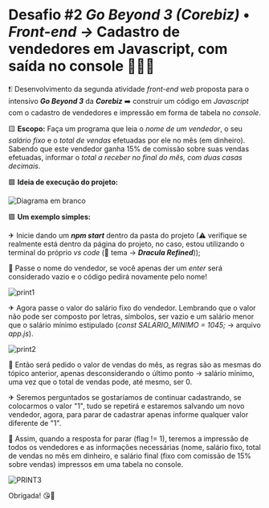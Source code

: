 # Desafio #2 ***Go Beyond 3 (Corebiz)*** **•** ***Front-end →*** Cadastro de vendedores em Javascript, com saída no console 🕵️‍♀️📝

❗❕ Desenvolvimento da segunda atividade *front-end web* proposta para o intensivo ***Go Beyond 3*** da ***Corebiz*** ➡️ construir um código em *Javascript* com o cadastro de vendedores e impressão em forma de tabela no *console*.

🟨 **Escopo:** Faça um programa que leia o *nome de um vendedor*, o seu *salário fixo* e o *total de vendas* efetuadas por ele no mês (em dinheiro). Sabendo que este vendedor ganha 15% de comissão sobre suas vendas efetuadas, informar o *total a receber no final do mês, com duas casas decimais*.

🟩 **Ideia de execução do projeto:**

![Diagrama em branco](https://user-images.githubusercontent.com/72312529/133709807-c92deede-7c6a-4a6c-89b0-d87ad6c72dff.png)

🟪 **Um exemplo simples:**

✈ Inicie dando um ***npm start*** dentro da pasta do projeto (⚠ verifique se realmente está dentro da página do projeto, no caso, estou utilizando o terminal do próprio *vs code* (👗 tema → ***Dracula Refined***));

💫 Passe o nome do vendedor, se você apenas der um *enter* será considerado vazio e o código pedirá novamente pelo nome!

![print1](https://user-images.githubusercontent.com/72312529/133709839-6af6860e-ff55-4bf4-a4b9-efcc4a4939f6.png)

✈ Agora passe o valor do salário fixo do vendedor. Lembrando que o valor não pode ser composto por letras, símbolos, ser vazio e um salário menor que o salário mínimo estipulado (*const SALARIO_MINIMO = 1045;* → arquivo *app.js*).

![print2](https://user-images.githubusercontent.com/72312529/133709852-3916c743-1a0e-473e-9fc1-bacbd97a9557.png)

💫 Então será pedido o valor de vendas do mês, as regras são as mesmas do tópico anterior, apenas desconsiderando o último ponto → salário mínimo, uma vez que o total de vendas pode, até mesmo, ser 0.

✈ Seremos perguntados se gostaríamos de continuar cadastrando, se colocarmos o valor "1", tudo se repetirá e estaremos salvando um novo vendedor, agora, para parar de cadastrar apenas informe qualquer valor diferente de "1".

💫 Assim, quando a resposta for parar (flag != 1), teremos a impressão de todos os vendedores e as informações necessárias (nome, salário fixo, total de vendas no mês em dinheiro, e salário final (fixo com comissão de 15% sobre vendas) impressos em uma tabela no console.

![PRINT3](https://user-images.githubusercontent.com/72312529/133710367-1e3a22fe-d1f8-47ed-8f7d-ac329266cacd.png)

Obrigada! 😘💖